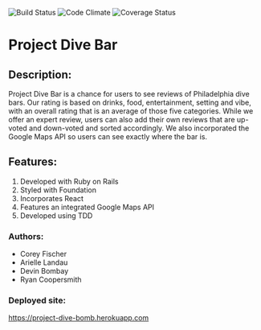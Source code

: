 ![Build Status](https://codeship.com/projects/2ba85650-e4b2-0134-bf5f-3ac90cb8ca14/status?branch=master)
![Code Climate](https://codeclimate.com/github/ryancoopersmith/project_dive_bomb.png)
![Coverage Status](https://coveralls.io/repos/ryancoopersmith/project_dive_bomb/badge.png)

# Project Dive Bar

## Description:
Project Dive Bar is a chance for users to see reviews of Philadelphia dive bars. Our rating is based on drinks, food, entertainment, setting and vibe, with an overall rating that is an average of those five categories. While we offer an expert review, users can also add their own reviews that are up-voted and down-voted and sorted accordingly. We also incorporated the Google Maps API so users can see exactly where the bar is.

## Features:
1. Developed with Ruby on Rails
2. Styled with Foundation
3. Incorporates React
4. Features an integrated Google Maps API
5. Developed using TDD

### Authors:
* Corey Fischer
* Arielle Landau
* Devin Bombay
* Ryan Coopersmith

### Deployed site:
https://project-dive-bomb.herokuapp.com
